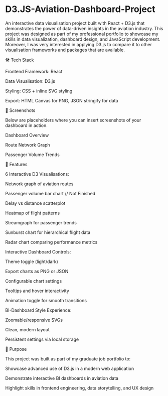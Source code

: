 # D3.JS-Aviation-Dashboard-Project
An interactive data visualisation project built with React + D3.js that demonstrates the power of data-driven insights in the aviation industry. This project was designed as part of my professional portfolio to showcase my skills in data visualization, dashboard design, and JavaScript development. Moreover, I was very interested in applying D3.js to compare it to other visualisation frameworks and packages that are available.


🛠️ Tech Stack

Frontend Framework: React

Data Visualisation: D3.js

Styling: CSS + inline SVG styling

Export: HTML Canvas for PNG, JSON stringify for data

📸 Screenshots

Below are placeholders where you can insert screenshots of your dashboard in action.

Dashboard Overview

Route Network Graph

Passenger Volume Trends




🚀 Features

6 Interactive D3 Visualisations:

Network graph of aviation routes

Passenger volume bar chart // Not Finished

Delay vs distance scatterplot

Heatmap of flight patterns

Streamgraph for passenger trends

Sunburst chart for hierarchical flight data

Radar chart comparing performance metrics

Interactive Dashboard Controls:

Theme toggle (light/dark)

Export charts as PNG or JSON

Configurable chart settings

Tooltips and hover interactivity

Animation toggle for smooth transitions

BI-Dashboard Style Experience:

Zoomable/responsive SVGs

Clean, modern layout

Persistent settings via local storage

🎯 Purpose

This project was built as part of my graduate job portfolio to:

Showcase advanced use of D3.js in a modern web application

Demonstrate interactive BI dashboards in aviation data

Highlight skills in frontend engineering, data storytelling, and UX design
